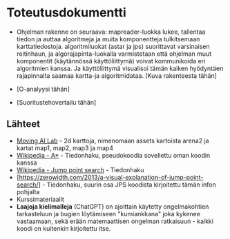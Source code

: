 # Toteutusdokumentti

- Ohjelman rakenne on seuraava: mapreader-luokka lukee, tallentaa tiedon ja auttaa algoritmeja ja muita komponentteja tulkitsemaan karttatiedostoja. algoritmiluokat (astar ja jps) suorittavat varsinaisen reitinhaun, ja algorajapinta-luokalla varmistetaan että ohjelman muut komponentit (käytännössä käyttöliittymä) voivat kommunikoida eri algoritmien kanssa. Ja käyttöliittymä visualisoi tämän kaiken hyödyntäen rajapinnalta saamaa kartta-ja algoritmidataa. 
[Kuva rakenteesta tähän]

- [O-analyysi tähän]

- [Suoritustehovertailu tähän]

## Lähteet

- [Moving AI Lab](https://movingai.com/benchmarks/grids.html) - 2d karttoja, nimenomaan assets kartoista arena2 ja kartat map1, map2, map3 ja map4
- [Wikipedia - A*](https://en.wikipedia.org/wiki/A*_search_algorithm) - Tiedonhaku, pseudokoodia sovellettu oman koodin kanssa
- [Wikipedia - Jump point search](https://en.wikipedia.org/wiki/Jump_point_search) - Tiedonhaku
- [https://zerowidth.com/2013/a-visual-explanation-of-jump-point-search/] - Tiedonhaku, suurin osa JPS koodista kirjoitettu tämän infon pohjalta
- Kurssimateriaalit
- **Laajoja kielimalleja** (ChatGPT) on ajoittain käytetty ongelmakohtien tarkasteluun ja bugien löytämiseen "kumiankkana" joka kykenee vastaamaan, sekä erään matemaattisen ongelman ratkaisuun - kaikki koodi on kuitenkin kirjoitettu itse.